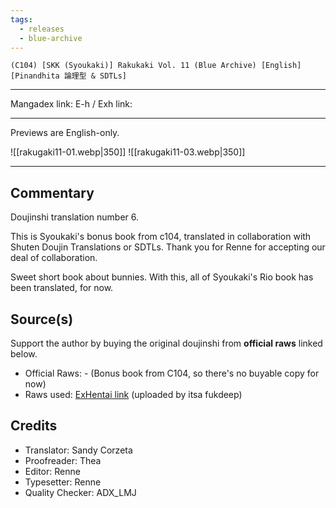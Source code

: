 ```yaml
---
tags:
  - releases
  - blue-archive
---
```

`(C104) [SKK (Syoukaki)] Rakukaki Vol. 11 (Blue Archive) [English] [Pinandhita 論理型 & SDTLs]`

---

Mangadex link:
E-h / Exh link: 

---

Previews are English-only.

![[rakugaki11-01.webp|350]] ![[rakugaki11-03.webp|350]] 

---

## Commentary

Doujinshi translation number 6.

This is Syoukaki's bonus book from c104, translated in collaboration with Shuten Doujin Translations or SDTLs. Thank you for Renne for accepting our deal of collaboration.

Sweet short book about bunnies. With this, all of Syoukaki's Rio book has been translated, for now.

## Source(s)

Support the author by buying the original doujinshi from **official raws** linked below.

- Official Raws: - (Bonus book from C104, so there's no buyable copy for now)
- Raws used: [ExHentai link](https://exhentai.org/g/3025628/d2884a6059/) (uploaded by itsa fukdeep)

## Credits

- Translator: Sandy Corzeta
- Proofreader: Thea
- Editor: Renne
- Typesetter: Renne
- Quality Checker: ADX_LMJ